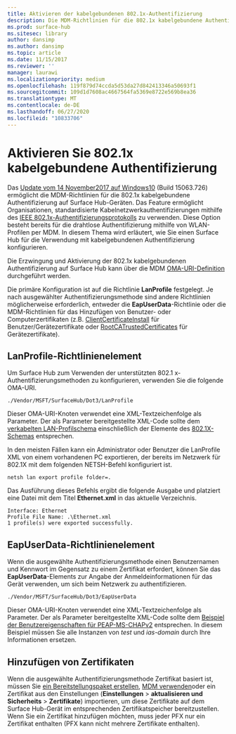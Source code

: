```yaml
---
title: Aktivieren der kabelgebundenen 802.1x-Authentifizierung
description: Die MDM-Richtlinien für die 802.1x kabelgebundene Authentifizierung wurde auf Surface Hub-Geräten aktiviert.
ms.prod: surface-hub
ms.sitesec: library
author: dansimp
ms.author: dansimp
ms.topic: article
ms.date: 11/15/2017
ms.reviewer: ''
manager: laurawi
ms.localizationpriority: medium
ms.openlocfilehash: 119f879d74ccda5d53da27d842413346a50693f1
ms.sourcegitcommit: 109d1d7608ac4667564fa5369e8722e569b8ea36
ms.translationtype: MT
ms.contentlocale: de-DE
ms.lasthandoff: 06/27/2020
ms.locfileid: "10833706"
---
```

# Aktivieren Sie 802.1x kabelgebundene Authentifizierung

Das [Update vom 14 November2017 auf Windows10](https://support.microsoft.com/help/4048954/windows-10-update-kb4048954) (Build 15063.726) ermöglicht die MDM-Richtlinien für die 802.1x kabelgebundene Authentifizierung auf Surface Hub-Geräten. Das Feature ermöglicht Organisationen, standardisierte Kabelnetzwerkauthentifizierungen mithilfe des [IEEE 802.1x-Authentifizierungsprotokolls](http://www.ieee802.org/1/pages/802.1x-2010.html) zu verwenden. Diese Option besteht bereits für die drahtlose Authentifizierung mithilfe von WLAN-Profilen per MDM. In diesem Thema wird erläutert, wie Sie einen Surface Hub für die Verwendung mit kabelgebundenen Authentifizierung konfigurieren. 

Die Erzwingung und Aktivierung der 802.1x kabelgebundenen Authentifizierung auf Surface Hub kann über die MDM [OMA-URI-Definition](https://docs.microsoft.com/intune-classic/deploy-use/windows-10-policy-settings-in-microsoft-intune#oma-uri-settings) durchgeführt werden. 

Die primäre Konfiguration ist auf die Richtlinie **LanProfile** festgelegt. Je nach ausgewählter Authentifizierungsmethode sind andere Richtlinien möglicherweise erforderlich, entweder die **EapUserData**-Richtlinie oder die MDM-Richtlinien für das Hinzufügen von Benutzer- oder Computerzertifikaten (z.B. [ClientCertificateInstall](https://docs.microsoft.com/windows/client-management/mdm/clientcertificateinstall-csp) für Benutzer/Gerätezertifikate oder [RootCATrustedCertificates](https://docs.microsoft.com/windows/client-management/mdm/rootcacertificates-csp) für Gerätezertifikate). 

##  <a name="lanprofile-policy-element"></a>LanProfile-Richtlinienelement

Um Surface Hub zum Verwenden der unterstützten 802.1 x-Authentifizierungsmethoden zu konfigurieren, verwenden Sie die folgende OMA-URI. 

```
./Vendor/MSFT/SurfaceHub/Dot3/LanProfile
```

Dieser OMA-URI-Knoten verwendet eine XML-Textzeichenfolge als Parameter. Der als Parameter bereitgestellte XML-Code sollte dem [verkabelten LAN-Profilschema](https://msdn.microsoft.com/library/cc233002.aspx) einschließlich der Elemente des [802.1X-Schemas](https://msdn.microsoft.com/library/cc233003.aspx) entsprechen. 

In den meisten Fällen kann ein Administrator oder Benutzer die LanProfile XML von einem vorhandenen PC exportieren, der bereits im Netzwerk für 802.1X mit dem folgenden NETSH-Befehl konfiguriert ist. 

```
netsh lan export profile folder=.
```

Das Ausführung dieses Befehls ergibt die folgende Ausgabe und platziert eine Datei mit dem Titel **Ethernet.xml** in das aktuelle Verzeichnis. 

```
Interface: Ethernet
Profile File Name: .\Ethernet.xml
1 profile(s) were exported successfully.
```

##  <a name="eapuserdata-policy-element"></a>EapUserData-Richtlinienelement

Wenn die ausgewählte Authentifizierungsmethode einen Benutzernamen und Kennwort im Gegensatz zu einem Zertifikat erfordert, können Sie das **EapUserData**-Elements zur Angabe der Anmeldeinformationen für das Gerät verwenden, um sich beim Netzwerk zu authentifizieren. 

```
./Vendor/MSFT/SurfaceHub/Dot3/EapUserData 
```

Dieser OMA-URI-Knoten verwendet eine XML-Textzeichenfolge als Parameter. Der als Parameter bereitgestellte XML-Code sollte dem [Beispiel der Benutzereigenschaften für PEAP-MS-CHAPv2](https://msdn.microsoft.com/library/windows/desktop/bb891979) entsprechen. In diesem Beispiel müssen Sie alle Instanzen von *test* und *ias-domain* durch Ihre Informationen ersetzen.



##  <a name="adding-certificates"></a>Hinzufügen von Zertifikaten

Wenn die ausgewählte Authentifizierungsmethode Zertifikat basiert ist, müssen Sie [ein Bereitstellungspaket erstellen](provisioning-packages-for-surface-hub.md), [MDM verwenden](https://docs.microsoft.com/windows/client-management/mdm/clientcertificateinstall-csp)oder ein Zertifikat aus den Einstellungen (**Einstellungen**  >  **aktualisieren und Sicherheits**  >  **Zertifikate**) importieren, um diese Zertifikate auf dem Surface Hub-Gerät im entsprechenden Zertifikatspeicher bereitzustellen. Wenn Sie ein Zertifikat hinzufügen möchten, muss jeder PFX nur ein Zertifikat enthalten (PFX kann nicht mehrere Zertifikate enthalten).

